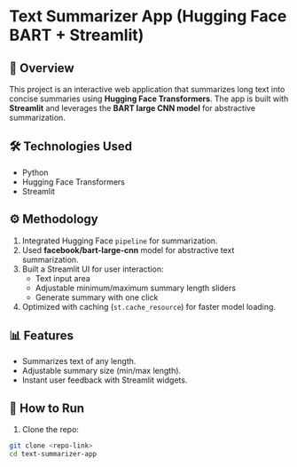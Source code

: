 # Text Summarizer App (Hugging Face BART + Streamlit)

## 📌 Overview
This project is an interactive web application that summarizes long text into concise summaries using **Hugging Face Transformers**. The app is built with **Streamlit** and leverages the **BART large CNN model** for abstractive summarization.

## 🛠️ Technologies Used
- Python  
- Hugging Face Transformers  
- Streamlit  

## ⚙️ Methodology
1. Integrated Hugging Face `pipeline` for summarization.  
2. Used **facebook/bart-large-cnn** model for abstractive text summarization.  
3. Built a Streamlit UI for user interaction:
   - Text input area  
   - Adjustable minimum/maximum summary length sliders  
   - Generate summary with one click  
4. Optimized with caching (`st.cache_resource`) for faster model loading.  

## 📊 Features
- Summarizes text of any length.  
- Adjustable summary size (min/max length).  
- Instant user feedback with Streamlit widgets.  

## 🚀 How to Run
1. Clone the repo:  
```bash
git clone <repo-link>
cd text-summarizer-app
